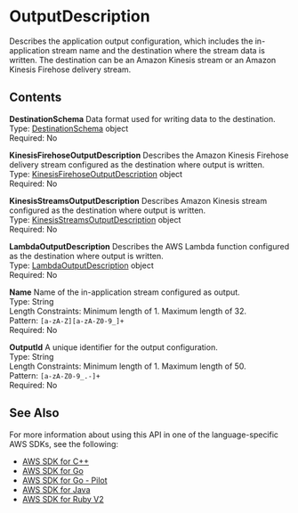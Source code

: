 # OutputDescription<a name="API_OutputDescription"></a>

Describes the application output configuration, which includes the in\-application stream name and the destination where the stream data is written\. The destination can be an Amazon Kinesis stream or an Amazon Kinesis Firehose delivery stream\. 

## Contents<a name="API_OutputDescription_Contents"></a>

 **DestinationSchema**   <a name="analytics-Type-OutputDescription-DestinationSchema"></a>
Data format used for writing data to the destination\.  
Type: [DestinationSchema](API_DestinationSchema.md) object  
Required: No

 **KinesisFirehoseOutputDescription**   <a name="analytics-Type-OutputDescription-KinesisFirehoseOutputDescription"></a>
Describes the Amazon Kinesis Firehose delivery stream configured as the destination where output is written\.  
Type: [KinesisFirehoseOutputDescription](API_KinesisFirehoseOutputDescription.md) object  
Required: No

 **KinesisStreamsOutputDescription**   <a name="analytics-Type-OutputDescription-KinesisStreamsOutputDescription"></a>
Describes Amazon Kinesis stream configured as the destination where output is written\.  
Type: [KinesisStreamsOutputDescription](API_KinesisStreamsOutputDescription.md) object  
Required: No

 **LambdaOutputDescription**   <a name="analytics-Type-OutputDescription-LambdaOutputDescription"></a>
Describes the AWS Lambda function configured as the destination where output is written\.  
Type: [LambdaOutputDescription](API_LambdaOutputDescription.md) object  
Required: No

 **Name**   <a name="analytics-Type-OutputDescription-Name"></a>
Name of the in\-application stream configured as output\.  
Type: String  
Length Constraints: Minimum length of 1\. Maximum length of 32\.  
Pattern: `[a-zA-Z][a-zA-Z0-9_]+`   
Required: No

 **OutputId**   <a name="analytics-Type-OutputDescription-OutputId"></a>
A unique identifier for the output configuration\.  
Type: String  
Length Constraints: Minimum length of 1\. Maximum length of 50\.  
Pattern: `[a-zA-Z0-9_.-]+`   
Required: No

## See Also<a name="API_OutputDescription_SeeAlso"></a>

For more information about using this API in one of the language\-specific AWS SDKs, see the following:
+  [AWS SDK for C\+\+](https://docs.aws.amazon.com/goto/SdkForCpp/kinesisanalytics-2015-08-14/OutputDescription) 
+  [AWS SDK for Go](https://docs.aws.amazon.com/goto/SdkForGoV1/kinesisanalytics-2015-08-14/OutputDescription) 
+  [AWS SDK for Go \- Pilot](https://docs.aws.amazon.com/goto/SdkForGoPilot/kinesisanalytics-2015-08-14/OutputDescription) 
+  [AWS SDK for Java](https://docs.aws.amazon.com/goto/SdkForJava/kinesisanalytics-2015-08-14/OutputDescription) 
+  [AWS SDK for Ruby V2](https://docs.aws.amazon.com/goto/SdkForRubyV2/kinesisanalytics-2015-08-14/OutputDescription) 